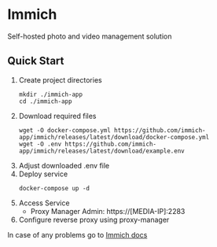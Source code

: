 # Immich

Self-hosted photo and video management solution

## Quick Start
1. Create project directories
    ```
   mkdir ./immich-app
   cd ./immich-app
    ```
2. Download required files
    ```
    wget -O docker-compose.yml https://github.com/immich-app/immich/releases/latest/download/docker-compose.yml
    wget -O .env https://github.com/immich-app/immich/releases/latest/download/example.env
    ```
3. Adjust downloaded .env file
4. Deploy service
    ```
    docker-compose up -d
    ```
5. Access Service
    - Proxy Manager Admin: https://[MEDIA-IP]:2283 
6. Configure reverse proxy using proxy-manager

In case of any problems go to [Immich docs](https://immich.app/docs/install/docker-compose/)